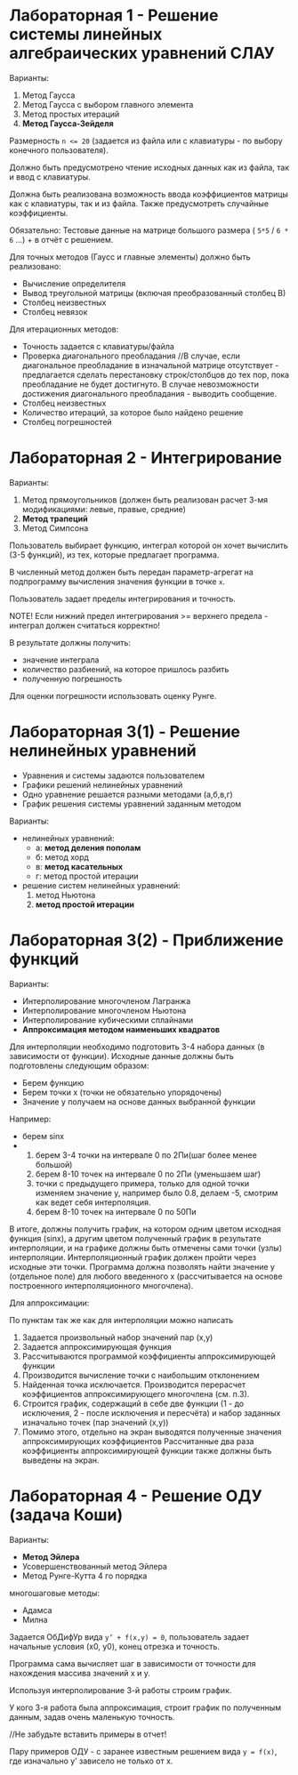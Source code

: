 # Лабораторная 1 - Решение системы линейных алгебраических уравнений СЛАУ #

Варианты:
1. Метод Гаусса
2. Метод Гаусса с выбором главного элемента
3. Метод простых итераций
4. **Метод Гаусса-Зейделя**

Размерность `n <= 20` (задается из файла или с клавиатуры - по выбору конечного пользователя). 

Должно быть предусмотрено чтение исходных данных как из файла, так и ввод с клавиатуры.

Должна быть реализована возможность ввода коэффициентов матрицы как с клавиатуры, так и из файла. Также предусмотреть случайные коэффициенты.

Обязательно: Тестовые данные на матрице большого размера ( `5*5` / `6 * 6` ...) + в отчёт с решением.

Для точных методов (Гаусс и главные элементы) должно быть реализовано:
- Вычисление определителя
- Вывод треугольной  матрицы (включая преобразованный столбец В)
- Столбец неизвестных
- Столбец невязок

Для итерационных методов:
- Точность задается с клавиатуры/файла
- Проверка диагонального преобладания
//В случае, если диагональное преобладание в изначальной матрице отсутствует - предлагается сделать перестановку строк/столбцов до тех пор, пока преобладание не будет достигнуто. В случае невозможности достижения диагонального преобладания - выводить сообщение.
- Столбец неизвестных
- Количество итераций, за которое было найдено решение
- Столбец погрешностей

# Лабораторная 2 - Интегрирование #

Варианты:
1. Метод прямоугольников (должен быть реализован расчет 3-мя модификациями: левые, правые, средние)
2. **Метод трапеций**
3. Метод Симпсона

Пользователь выбирает функцию, интеграл которой он хочет вычислить (3-5 функций), из тех, которые предлагает программа.

В численный метод должен быть передан параметр-агрегат на подпрограмму вычисления значения функции в точке `x`.

Пользователь задает пределы интегрирования и точность. 

NOTE! Если нижний предел интегрирования >= верхнего предела - интеграл должен считаться корректно!

В результате должны получить:
- значение интеграла
- количество разбиений, на которое пришлось разбить
- полученную погрешность 

Для оценки погрешности использовать оценку Рунге.

# Лабораторная 3(1) - Решение нелинейных уравнений #

- Уравнения и системы задаются пользователем
- Графики решений нелинейных уравнений
- Одно уравнение решается разными методами (a,б,в,г)
- График решения системы уравнений заданным методом

Варианты:
- нелинейных уравнений:
  - а: **метод деления пополам**
  - б: метод хорд
  - в: **метод касательных**
  - г: метод простой итерации
- решение систем нелинейных уравнений:
  1. метод Ньютона
  2. **метод простой итерации**

# Лабораторная 3(2) - Приближение функций #

Варианты:
- Интерполирование многочленом Лагранжа
- Интерполирование многочленом Ньютона
- Интерполирование кубическими сплайнами
- **Аппроксимация методом наименьших квадратов**

Для интерполяции необходимо подготовить 3-4 набора данных (в зависимости от функции). Исходные данные должны быть подготовлены следующим образом:
- Берем функцию
- Берем точки x (точки не обязательно упорядочены)
- Значение y получаем на основе данных выбранной функции

Например:
- берем sinx
- 1. берем 3-4 точки на интервале 0 по 2Пи(шаг более менее большой)
  2. берем 8-10 точек на интервале 0 по 2Пи (уменьшаем шаг)
  3. точки с предыдущего примера, только для одной точки изменяем значение y, например было 0.8, делаем -5, смотрим как ведет себя интерполяция.
  4. берем 8-10 точек на интервале 0 по 50Пи

В итоге, должны получить график, на котором одним цветом исходная функция (sinx), а другим цветом полученный график в результате интерполяции, и на графике должны быть отмечены сами точки (узлы) интерполяции. Интерполяционный график должен пройти через исходные эти точки. Программа должна позволять найти значение y (отдельное поле) для любого введенного x (рассчитывается на основе построенного интерполяционного многочлена).

Для аппроксимации:

По пунктам так же как для интерполяции можно написать

1. Задается произвольный набор значений пар (x,y)
2. Задается аппроксимирующая функция
3. Рассчитываются программой коэффициенты аппроксимирующей функции
4. Производится вычисление точки с наибольшим отклонением 
5. Найденная точка исключается. Производится перерасчет коэффициентов аппроксимирующего многочлена (см. п.3). 
6. Строится график, содержащий в себе две функции (1 - до исключения, 2 - после исключения и пересчёта) и набор заданных изначально точек (пар значений (x,y))
7. Помимо этого, отдельно на экран выводятся полученные значения аппроксимирующих коэффициентов
Рассчитанные два раза коэффициенты аппроксимирующей функции также должны быть выведены на экран.

# Лабораторная 4 -  Решение ОДУ (задача Коши) #

Варианты:
- **Метод Эйлера**
- Усовершенствованный метод Эйлера
- Метод Рунге-Кутта 4 го порядка

многошаговые методы:
- Адамса
- Милна

Задается ОбДифУр вида ```y’ + f(x,y) = 0```, пользователь задает начальные условия (x0, y0), конец отрезка и точность.

Программа сама вычисляет шаг в зависимости от точности для нахождения массива значений x и y.

Используя интерполирование 3-й работы строим график. 

У кого 3-я работа была аппроксимация, строит график по полученным данным, задав очень маленькую точность.

//Не забудьте вставить примеры в отчет!

Пару примеров ОДУ - с заранее известным решением вида ```y = f(x)```, где изначально y’ зависело не только от х.